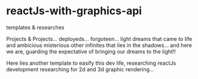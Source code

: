 # reactJs-with-graphics-api
templates &amp; researches


Projects & Projects... deployeds... forgoteen... light dreams that came to life and ambicious misterious other infinites that lies in the shadows... and here we are, guarding the expectative of bringing our dreams to the light!!

Here lies another template to easify this dev life, researching reactJs development researching for 2d and 3d graphic rendering...
